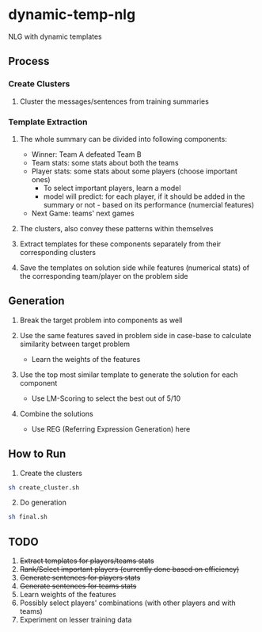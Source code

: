 # dynamic-temp-nlg
NLG with dynamic templates

## Process

### Create Clusters
1. Cluster the messages/sentences from training summaries

### Template Extraction
1. The whole summary can be divided into following components:
    * Winner: Team A defeated Team B
    * Team stats: some stats about both the teams
    * Player stats: some stats about some players (choose important ones)
        * To select important players, learn a model
        * model will predict: for each player, if it should be added in the summary or not - based on its performance (numercial features)
    * Next Game: teams' next games

2. The clusters, also convey these patterns within themselves

3. Extract templates for these components separately from their corresponding clusters 

4. Save the templates on solution side while features (numerical stats) of the corresponding team/player on the problem side

## Generation
1. Break the target problem into components as well

2. Use the same features saved in problem side in case-base to calculate similarity between target problem
    * Learn the weights of the features

3. Use the top most similar template to generate the solution for each component
    * Use LM-Scoring to select the best out of 5/10

4. Combine the solutions
    * Use REG (Referring Expression Generation) here

## How to Run

1. Create the clusters
```bash
sh create_cluster.sh
```

2. Do generation
```bash
sh final.sh
```

## TODO
1. ~~Extract templates for players/teams stats~~
2. ~~Rank/Select important players (currently done based on efficiency)~~
3. ~~Generate sentences for players stats~~
4. ~~Generate sentences for teams stats~~
5. Learn weights of the features
6. Possibly select players' combinations (with other players and with teams)
7. Experiment on lesser training data
